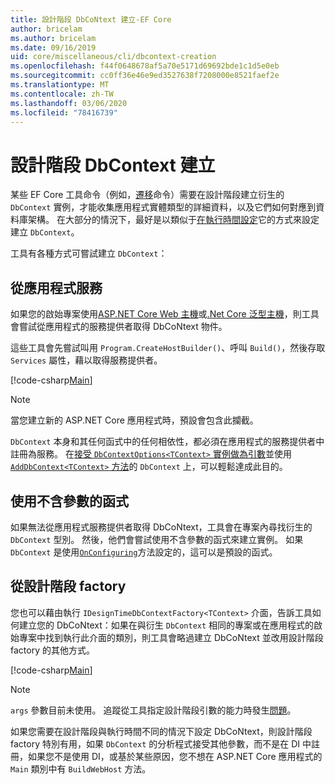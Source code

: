 ```yaml
---
title: 設計階段 DbCoNtext 建立-EF Core
author: bricelam
ms.author: bricelam
ms.date: 09/16/2019
uid: core/miscellaneous/cli/dbcontext-creation
ms.openlocfilehash: f44f0648678af5a70e5171d69692bde1c1d5e0eb
ms.sourcegitcommit: cc0ff36e46e9ed3527638f7208000e8521faef2e
ms.translationtype: MT
ms.contentlocale: zh-TW
ms.lasthandoff: 03/06/2020
ms.locfileid: "78416739"
---
```

# <a name="design-time-dbcontext-creation"></a>設計階段 DbContext 建立

某些 EF Core 工具命令（例如，[遷移][1]命令）需要在設計階段建立衍生的 `DbContext` 實例，才能收集應用程式實體類型的詳細資料，以及它們如何對應到資料庫架構。 在大部分的情況下，最好是以類似于[在執行時間設定][2]它的方式來設定建立 `DbContext`。

工具有各種方式可嘗試建立 `DbContext`：

## <a name="from-application-services"></a>從應用程式服務

如果您的啟始專案使用[ASP.NET Core Web 主機][3]或[.Net Core 泛型主機][4]，則工具會嘗試從應用程式的服務提供者取得 DbCoNtext 物件。

這些工具會先嘗試叫用 `Program.CreateHostBuilder()`、呼叫 `Build()`，然後存取 `Services` 屬性，藉以取得服務提供者。

[!code-csharp[Main](../../../../samples/core/Miscellaneous/CommandLine/ApplicationService.cs)]

> [!NOTE]
> 當您建立新的 ASP.NET Core 應用程式時，預設會包含此攔截。

`DbContext` 本身和其任何函式中的任何相依性，都必須在應用程式的服務提供者中註冊為服務。 在[接受 `DbContextOptions<TContext>` 實例做為引數][5]並使用[`AddDbContext<TContext>` 方法][6]的 `DbContext` 上，可以輕鬆達成此目的。

## <a name="using-a-constructor-with-no-parameters"></a>使用不含參數的函式

如果無法從應用程式服務提供者取得 DbCoNtext，工具會在專案內尋找衍生的 `DbContext` 型別。 然後，他們會嘗試使用不含參數的函式來建立實例。 如果 `DbContext` 是使用[`OnConfiguring`][7]方法設定的，這可以是預設的函式。

## <a name="from-a-design-time-factory"></a>從設計階段 factory

您也可以藉由執行 `IDesignTimeDbContextFactory<TContext>` 介面，告訴工具如何建立您的 DbCoNtext：如果在與衍生 `DbContext` 相同的專案或在應用程式的啟始專案中找到執行此介面的類別，則工具會略過建立 DbCoNtext 並改用設計階段 factory 的其他方式。

[!code-csharp[Main](../../../../samples/core/Miscellaneous/CommandLine/BloggingContextFactory.cs)]

> [!NOTE]
> `args` 參數目前未使用。 追蹤從工具指定設計階段引數的能力時發生[問題][8]。

如果您需要在設計階段與執行時間不同的情況下設定 DbCoNtext，則設計階段 factory 特別有用，如果 `DbContext` 的分析程式接受其他參數，而不是在 DI 中註冊，如果您不是使用 DI，或基於某些原因，您不想在 ASP.NET Core 應用程式的 `Main` 類別中有 `BuildWebHost` 方法。

  [1]: xref:core/managing-schemas/migrations/index
  [2]: xref:core/miscellaneous/configuring-dbcontext
  [3]: /aspnet/core/fundamentals/host/web-host
  [4]: /aspnet/core/fundamentals/host/generic-host
  [5]: xref:core/miscellaneous/configuring-dbcontext#constructor-argument
  [6]: xref:core/miscellaneous/configuring-dbcontext#using-dbcontext-with-dependency-injection
  [7]: xref:core/miscellaneous/configuring-dbcontext#onconfiguring
  [8]: https://github.com/aspnet/EntityFrameworkCore/issues/8332
